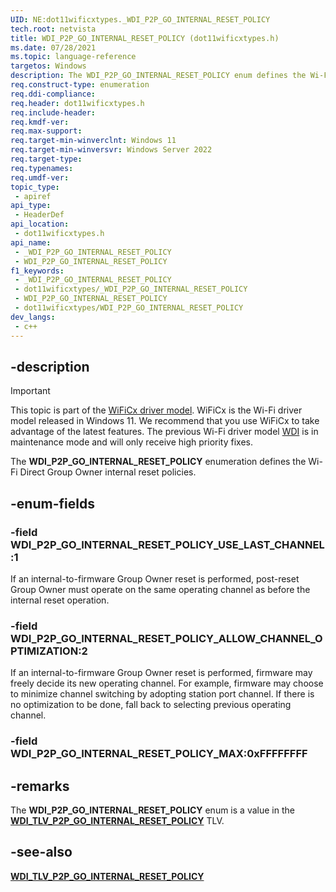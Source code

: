 ```yaml
---
UID: NE:dot11wificxtypes._WDI_P2P_GO_INTERNAL_RESET_POLICY
tech.root: netvista
title: WDI_P2P_GO_INTERNAL_RESET_POLICY (dot11wificxtypes.h)
ms.date: 07/28/2021
ms.topic: language-reference
targetos: Windows
description: The WDI_P2P_GO_INTERNAL_RESET_POLICY enum defines the Wi-Fi Direct Group Owner internal reset policies.
req.construct-type: enumeration
req.ddi-compliance: 
req.header: dot11wificxtypes.h
req.include-header: 
req.kmdf-ver: 
req.max-support: 
req.target-min-winverclnt: Windows 11 
req.target-min-winversvr: Windows Server 2022
req.target-type: 
req.typenames: 
req.umdf-ver: 
topic_type:
 - apiref
api_type:
 - HeaderDef
api_location:
 - dot11wificxtypes.h
api_name:
 - _WDI_P2P_GO_INTERNAL_RESET_POLICY
 - WDI_P2P_GO_INTERNAL_RESET_POLICY
f1_keywords:
 - _WDI_P2P_GO_INTERNAL_RESET_POLICY
 - dot11wificxtypes/_WDI_P2P_GO_INTERNAL_RESET_POLICY
 - WDI_P2P_GO_INTERNAL_RESET_POLICY
 - dot11wificxtypes/WDI_P2P_GO_INTERNAL_RESET_POLICY
dev_langs:
 - c++
---
```


## -description

> [!IMPORTANT]
> This topic is part of the [WiFiCx driver model](/windows-hardware/drivers/netcx/wifi-wdf-class-extension-wificx). WiFiCx is the Wi-Fi driver model released in Windows 11. We recommend that you use WiFiCx to take advantage of the latest  features. The previous Wi-Fi driver model [WDI](/windows-hardware/drivers/network/wdi-miniport-driver-design-guide) is in maintenance mode and will only receive high priority fixes.

The **WDI_P2P_GO_INTERNAL_RESET_POLICY** enumeration defines the Wi-Fi Direct Group Owner internal reset policies.

## -enum-fields

### -field WDI_P2P_GO_INTERNAL_RESET_POLICY_USE_LAST_CHANNEL:1

If an internal-to-firmware Group Owner reset is performed, post-reset Group Owner must operate on the same operating channel as before the internal reset operation.

### -field WDI_P2P_GO_INTERNAL_RESET_POLICY_ALLOW_CHANNEL_OPTIMIZATION:2

If an internal-to-firmware Group Owner reset is performed, firmware may freely decide its new operating channel. For example, firmware may choose to minimize channel switching by adopting station port channel. If there is no optimization to be done, fall back to selecting previous operating channel.

### -field WDI_P2P_GO_INTERNAL_RESET_POLICY_MAX:0xFFFFFFFF

## -remarks

The **WDI_P2P_GO_INTERNAL_RESET_POLICY** enum is a value in the [**WDI_TLV_P2P_GO_INTERNAL_RESET_POLICY**](/windows-hardware/drivers/netcx/wdi-tlv-p2p-go-internal-reset-policy) TLV.

## -see-also

[**WDI_TLV_P2P_GO_INTERNAL_RESET_POLICY**](/windows-hardware/drivers/netcx/wdi-tlv-p2p-go-internal-reset-policy)
